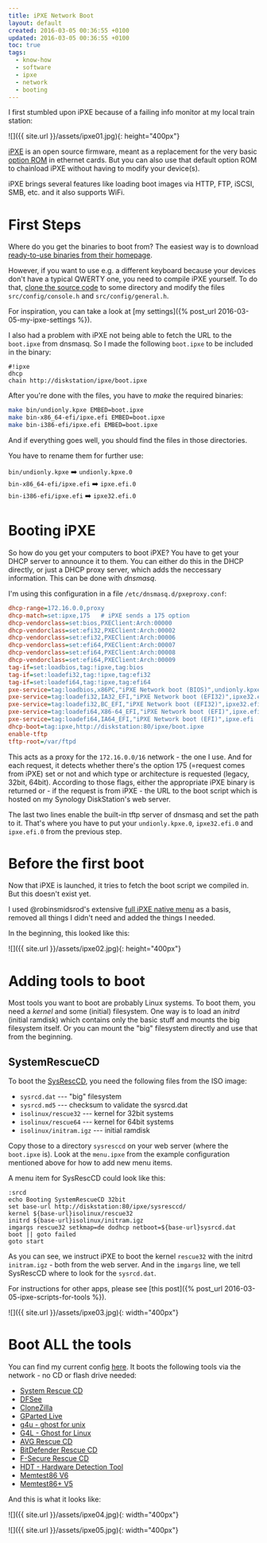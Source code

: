 ```yaml
---
title: iPXE Network Boot
layout: default
created: 2016-03-05 00:36:55 +0100
updated: 2016-03-05 00:36:55 +0100
toc: true
tags:
  - know-how
  - software
  - ipxe
  - network
  - booting
---
```

I first stumbled upon iPXE because of a failing info monitor at my local train
station:

![]({{ site.url }}/assets/ipxe01.jpg){: height="400px"}

[iPXE](http://ipxe.org/) is an open source firmware, meant as a replacement for
the very basic [option ROM](https://en.wikipedia.org/wiki/Option_ROM#Network_boot_ROM)
in ethernet cards. But you can also use that default option ROM to chainload
iPXE without having to modify your device(s).

iPXE brings several features like loading boot images via HTTP, FTP, iSCSI, SMB,
etc. and it also supports WiFi.


First Steps
===========

Where do you get the binaries to boot from? The easiest way is to download
[ready-to-use binaries from their homepage](http://ipxe.org/download).

However, if you want to use e.g. a different keyboard because your devices
don't have a typical QWERTY one, you need to compile iPXE yourself. To do that,
[clone the source code](http://ipxe.org/download) to some directory and modify
the files `src/config/console.h` and `src/config/general.h`.

For inspiration, you can take a look at [my settings]({% post_url 2016-03-05-my-ipxe-settings %}).

I also had a problem with iPXE not being able to fetch the URL to the
`boot.ipxe` from dnsmasq. So I made the following `boot.ipxe` to be included in
the binary:

```
#!ipxe
dhcp
chain http://diskstation/ipxe/boot.ipxe
```

After you're done with the files, you have to *make* the required binaries:

```bash
make bin/undionly.kpxe EMBED=boot.ipxe
make bin-x86_64-efi/ipxe.efi EMBED=boot.ipxe
make bin-i386-efi/ipxe.efi EMBED=boot.ipxe
```

And if everything goes well, you should find the files in those directories.

You have to rename them for further use:

`bin/undionly.kpxe` :arrow_right: `undionly.kpxe.0`  
`bin-x86_64-efi/ipxe.efi` :arrow_right: `ipxe.efi.0`  
`bin-i386-efi/ipxe.efi` :arrow_right: `ipxe32.efi.0`


Booting iPXE
============

So how do you get your computers to boot iPXE? You have to get your DHCP server
to announce it to them. You can either do this in the DHCP directly, or just a
DHCP proxy server, which adds the neccessary information. This can be done with
*dnsmasq*.

I'm using this configuration in a file `/etc/dnsmasq.d/pxeproxy.conf`:

```ini
dhcp-range=172.16.0.0,proxy
dhcp-match=set:ipxe,175   # iPXE sends a 175 option
dhcp-vendorclass=set:bios,PXEClient:Arch:00000
dhcp-vendorclass=set:efi32,PXEClient:Arch:00002
dhcp-vendorclass=set:efi32,PXEClient:Arch:00006
dhcp-vendorclass=set:efi64,PXEClient:Arch:00007
dhcp-vendorclass=set:efi64,PXEClient:Arch:00008
dhcp-vendorclass=set:efi64,PXEClient:Arch:00009
tag-if=set:loadbios,tag:!ipxe,tag:bios
tag-if=set:loadefi32,tag:!ipxe,tag:efi32
tag-if=set:loadefi64,tag:!ipxe,tag:efi64
pxe-service=tag:loadbios,x86PC,"iPXE Network boot (BIOS)",undionly.kpxe
pxe-service=tag:loadefi32,IA32_EFI,"iPXE Network boot (EFI32)",ipxe32.efi
pxe-service=tag:loadefi32,BC_EFI,"iPXE Network boot (EFI32)",ipxe32.efi
pxe-service=tag:loadefi64,X86-64_EFI,"iPXE Network boot (EFI)",ipxe.efi
pxe-service=tag:loadefi64,IA64_EFI,"iPXE Network boot (EFI)",ipxe.efi
dhcp-boot=tag:ipxe,http://diskstation:80/ipxe/boot.ipxe
enable-tftp
tftp-root=/var/ftpd
```

This acts as a proxy for the `172.16.0.0/16` network - the one I use. And for
each request, it detects whether there's the option 175 (=request comes from
iPXE) set or not and which type or architecture is requested (legacy, 32bit,
64bit). According to those flags, either the appropriate iPXE binary is returned
or - if the request is from iPXE - the URL to the boot script which is hosted
on my Synology DiskStation's web server.

The last two lines enable the built-in tftp server of dnsmasq and set the path
to it. That's where you have to put your `undionly.kpxe.0`, `ipxe32.efi.0` and
`ipxe.efi.0` from the previous step.


Before the first boot
=====================

Now that iPXE is launched, it tries to fetch the boot script we compiled in.
But this doesn't exist yet.

I used @robinsmidsrod's extensive [full iPXE native menu](https://gist.github.com/robinsmidsrod/2234639)
as a basis, removed all things I didn't need and added the things I needed.

In the beginning, this looked like this:

![]({{ site.url }}/assets/ipxe02.jpg){: height="400px"}


Adding tools to boot
====================

Most tools you want to boot are probably Linux systems. To boot them, you need
a *kernel* and some (initial) filesystem. One way is to load an *initrd*
(initial ramdisk) which contains only the basic stuff and mounts the big
filesystem itself. Or you can mount the "big" filesystem directly and use that
from the beginning.


SystemRescueCD
-------------- 

To boot the [SysRescCD](https://www.system-rescue-cd.org/), you need the
following files from the ISO image:

* `sysrcd.dat` --- "big" filesystem
* `sysrcd.md5` --- checksum to validate the sysrcd.dat
* `isolinux/rescue32` --- kernel for 32bit systems
* `isolinux/rescue64` --- kernel for 64bit systems
* `isolinux/initram.igz` --- initial ramdisk

Copy those to a directory `sysresccd` on your web server (where the `boot.ipxe`
is). Look at the `menu.ipxe` from the example configuration mentioned above for
how to add new menu items.

A menu item for SysRescCD could look like this:

```
:srcd
echo Booting SystemRescueCD 32bit
set base-url http://diskstation:80/ipxe/sysresccd/
kernel ${base-url}isolinux/rescue32
initrd ${base-url}isolinux/initram.igz
imgargs rescue32 setkmap=de dodhcp netboot=${base-url}sysrcd.dat
boot || goto failed
goto start
```

As you can see, we instruct iPXE to boot the kernel `rescue32` with the initrd
`initram.igz` - both from the web server. And in the `imgargs` line, we tell
SysRescCD where to look for the `sysrcd.dat`.

For instructions for other apps, please see [this post]({% post_url 2016-03-05-ipxe-scripts-for-tools %}).

![]({{ site.url }}/assets/ipxe03.jpg){: width="400px"}


Boot ALL the tools
==================

You can find my current config [here](https://github.com/mbirth/ipxe-config).
It boots the following tools via the network - no CD or flash drive needed:

* [System Rescue CD](https://www.system-rescue-cd.org/)
* [DFSee](http://www.dfsee.com/)
* [CloneZilla](http://clonezilla.org/)
* [GParted Live](http://gparted.org/livecd.php)
* [g4u - ghost for unix](http://www.feyrer.de/g4u/)
* [G4L - Ghost for Linux](https://sourceforge.net/projects/g4l/)
* [AVG Rescue CD](http://www.avg.com/ww-en/avg-rescue-cd)
* [BitDefender Rescue CD](http://www.bitdefender.com/support/how-to-create-a-bitdefender-rescue-cd-627.html)
* [F-Secure Rescue CD](https://www.f-secure.com/en/web/labs_global/rescue-cd)
* [HDT - Hardware Detection Tool](http://www.hdt-project.org/)
* [Memtest86 V6](http://www.memtest86.com/)
* [Memtest86+ V5](http://www.memtest.org/)

And this is what it looks like:

![]({{ site.url }}/assets/ipxe04.jpg){: width="400px"}

![]({{ site.url }}/assets/ipxe05.jpg){: width="400px"}
